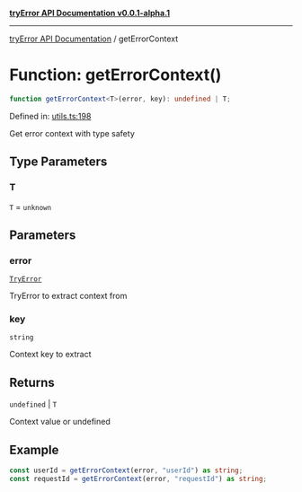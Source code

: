 [**tryError API Documentation v0.0.1-alpha.1**](../index.md)

***

[tryError API Documentation](../index.md) / getErrorContext

# Function: getErrorContext()

```ts
function getErrorContext<T>(error, key): undefined | T;
```

Defined in: [utils.ts:198](https://github.com/oconnorjohnson/tryError/blob/e3ae0308069a4fba073f4543d527ad76373db795/src/utils.ts#L198)

Get error context with type safety

## Type Parameters

### T

`T` = `unknown`

## Parameters

### error

[`TryError`](../interfaces/TryError.md)

TryError to extract context from

### key

`string`

Context key to extract

## Returns

`undefined` \| `T`

Context value or undefined

## Example

```typescript
const userId = getErrorContext(error, "userId") as string;
const requestId = getErrorContext(error, "requestId") as string;
```
